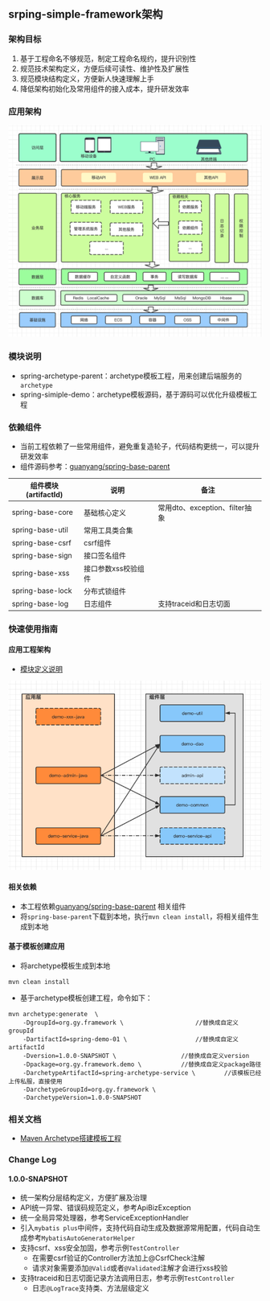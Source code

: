 ## srping-simple-framework架构

### 架构目标
1. 基于工程命名不够规范，制定工程命名规约，提升识别性
2. 规范技术架构定义，方便后续可读性、维护性及扩展性
3. 规范模块结构定义，方便新人快速理解上手
4. 降低架构初始化及常用组件的接入成本，提升研发效率

### 应用架构
![应用架构](doc/系统架构图.png)

### 模块说明
- spring-archetype-parent：archetype模板工程，用来创建后端服务的`archetype`
- spring-simiple-demo：archetype模板源码，基于源码可以优化升级模板工程

### 依赖组件
- 当前工程依赖了一些常用组件，避免重复造轮子，代码结构更统一，可以提升研发效率
- 组件源码参考：[guanyang/spring-base-parent](https://github.com/guanyang/spring-base-parent)

组件模块(artifactId) | 说明 | 备注
--- | --- | ---
spring-base-core | 基础核心定义 | 常用dto、exception、filter抽象
spring-base-util | 常用工具类合集 |
spring-base-csrf | csrf组件 |
spring-base-sign | 接口签名组件 |
spring-base-xss | 接口参数xss校验组件|
spring-base-lock | 分布式锁组件 |
spring-base-log | 日志组件 | 支持traceid和日志切面

### 快速使用指南
#### 应用工程架构
- [模块定义说明](spring-simple-demo/README.md)

![应用工程架构](doc/系统依赖图.png)

#### 相关依赖
- 本工程依赖[guanyang/spring-base-parent](https://github.com/guanyang/spring-base-parent) 相关组件
- 将`spring-base-parent`下载到本地，执行`mvn clean install`，将相关组件生成到本地

#### 基于模板创建应用
- 将archetype模板生成到本地
```
mvn clean install
```
- 基于archetype模板创建工程，命令如下：

``` 
mvn archetype:generate  \
    -DgroupId=org.gy.framework \					//替换成自定义groupId
    -DartifactId=spring-demo-01 \					//替换成自定义artifactId
    -Dversion=1.0.0-SNAPSHOT \					//替换成自定义version				
    -Dpackage=org.gy.framework.demo \			//替换成自定义package路径
    -DarchetypeArtifactId=spring-archetype-service \		//该模板已经上传私服，直接使用
    -DarchetypeGroupId=org.gy.framework \
    -DarchetypeVersion=1.0.0-SNAPSHOT
``` 

### 相关文档
- [Maven Archetype搭建模板工程](https://note.xcloudapi.com/2021/11/22/Maven-Archetype%E6%90%AD%E5%BB%BA%E6%A8%A1%E6%9D%BF%E5%B7%A5%E7%A8%8B/)

### Change Log
#### 1.0.0-SNAPSHOT
- 统一架构分层结构定义，方便扩展及治理
- API统一异常、错误码规范定义，参考ApiBizException
- 统一全局异常处理器，参考ServiceExceptionHandler
- 引入`mybatis plus`中间件，支持代码自动生成及数据源常用配置，代码自动生成参考`MybatisAutoGeneratorHelper`
- 支持csrf、xss安全加固，参考示例`TestController`
  - 在需要csrf验证的Controller方法加上@CsrfCheck注解
  - 请求对象需要添加`@Valid`或者`@Validated`注解才会进行xss校验
- 支持traceid和日志切面记录方法调用日志，参考示例`TestController`
  - 日志`@LogTrace`支持类、方法层级定义